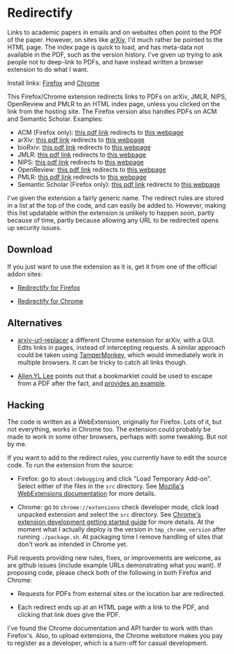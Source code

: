 # Redirectify

Links to academic papers in emails and on websites often point to the PDF of the
paper. However, on sites like [arXiv](https://arxiv.org/), I'd much rather be
pointed to the HTML page. The index page is quick to load, and has meta-data not
available in the PDF, such as the version history. I've given up trying to ask
people not to deep-link to PDFs, and have instead written a browser extension to
do what I want.

Install links: [Firefox](https://addons.mozilla.org/en-US/firefox/addon/redirectify/) and [Chrome](https://chrome.google.com/webstore/detail/redirectify/mhjmbfadcbhilcfdhkkepffbnjaghfie)

This Firefox/Chrome extension redirects links to PDFs on arXiv, JMLR, NIPS,
OpenReview and PMLR to an HTML index page, unless you clicked on the link from
the hosting site. The Firefox version also handles PDFs on ACM and Semantic
Scholar. Examples:

* ACM (Firefox only): [this pdf link](https://dl.acm.org/ft_gateway.cfm?id=2670318&ftid=1557218&dwn=1&CFID=12379622&CFTOKEN=cdcc86cc1f6f814d-6AE9FE9E-CF62-4ED9-0EE360EB7CBB2E50) redirects to [this webpage](https://dl.acm.org/citation.cfm?id=2670318)
* arXiv: [this pdf link](https://arxiv.org/pdf/1602.07527.pdf) redirects to [this webpage](https://arxiv.org/abs/1602.07527)
* bioRxiv: [this pdf link](https://www.biorxiv.org/content/biorxiv/early/2017/09/18/113480.full.pdf) redirects to [this webpage](https://www.biorxiv.org/content/early/2017/09/18/113480)
* JMLR: [this pdf link](http://www.jmlr.org/papers/volume17/16-272/16-272.pdf) redirects to [this webpage](http://www.jmlr.org//papers/v17/16-272.html)
* NIPS: [this pdf link](https://papers.nips.cc/paper/6084-fast-free-inference-of-simulation-models-with-bayesian-conditional-density-estimation.pdf) redirects to [this webpage](https://papers.nips.cc/paper/6084-fast-free-inference-of-simulation-models-with-bayesian-conditional-density-estimation)
* OpenReview: [this pdf link](https://openreview.net/pdf?id=rkdU7tCaZ) redirects to [this webpage](https://openreview.net/forum?id=rkdU7tCaZ)
* PMLR: [this pdf link](http://proceedings.mlr.press/v9/murray10a/murray10a.pdf) redirects to [this webpage](http://proceedings.mlr.press/v9/murray10a.html)
* Semantic Scholar (Firefox only): [this pdf link](https://pdfs.semanticscholar.org/2a72/6fc0ea9fd9206b0fc08e69a3ebbdb9aedbcb.pdf) redirects to [this webpage](https://www.semanticscholar.org/paper/Comparing-Topic-Models-for-a-Movie-Recommendation-Bergamaschi-Po/2a726fc0ea9fd9206b0fc08e69a3ebbdb9aedbcb)

I've given the extension a fairly generic name. The redirect rules are stored in
a list at the top of the code, and can easily be added to. However, making this
list updatable within the extension is unlikely to happen soon, partly because
of time, partly because allowing any URL to be redirected opens up security issues.


## Download

If you just want to use the extension as it is, get it from one of the official addon
sites:

* [Redirectify for Firefox](https://addons.mozilla.org/en-US/firefox/addon/redirectify/)

* [Redirectify for Chrome](https://chrome.google.com/webstore/detail/redirectify/mhjmbfadcbhilcfdhkkepffbnjaghfie)


## Alternatives

* [arxiv-url-replacer](https://github.com/jithurjacob/arxiv-url-replacer) a
  different Chrome extension for arXiv, with a GUI. Edits links in pages, instead of
  intercepting requests. A similar approach could be taken using
  [TamperMonkey](https://tampermonkey.net/), which would immediately work in
  multiple browsers. It can be tricky to catch all links though.

* [Allen.YL Lee](https://twitter.com/allenyllee) points out that
  a bookmarklet could be used to escape from a PDF after the fact, and
  [provides an example](https://gist.github.com/allenyllee/0c90341680459203df6453b5d60d28f2).


## Hacking

The code is written as a WebExtension, originally for Firefox. Lots of it, but
not everything, works in Chrome too. The extension could probably be made to
work in some other browsers, perhaps with some tweaking. But not by me.

If you want to add to the redirect rules, you currently have to edit the source
code. To run the extension from the source:

* Firefox: go to `about:debugging` and click "Load Temporary Add-on".
  Select either of the files in the `src` directory. See [Mozilla's
  WebExtensions documentation](https://developer.mozilla.org/en-US/Add-ons/WebExtensions)
  for more details.

* Chrome: go to `chrome://extensions` check developer mode, click load
  unpacked extension and select the `src` directory. See [Chrome's
  extension development getting started
  guide](https://developer.chrome.com/extensions/getstarted) for more
  details. At the moment what I actually deploy is the version in
  `tmp_chrome_version` after running `./package.sh`. At packaging time I remove
  handling of sites that don't work as intended in Chrome yet.

Pull requests providing new rules, fixes, or improvements are welcome, as are
github issues (include example URLs demonstrating what you want). If proposing
code, please check both of the following in both Firefox and Chrome:

* Requests for PDFs from external sites or the location bar are redirected.

* Each redirect ends up at an HTML page with a link to the PDF, and clicking
  that link does give the PDF.

I've found the Chrome documentation and API harder to work with than Firefox's.
Also, to upload extensions, the Chrome webstore makes you pay to register as a
developer, which is a turn-off for casual development.

